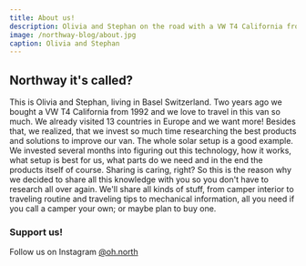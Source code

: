 ```yaml
---
title: About us!
description: Olivia and Stephan on the road with a VW T4 California from 1992. Read some insights about vanlife, camperbuilds and a lot more.
image: /northway-blog/about.jpg
caption: Olivia and Stephan
---
```


## Northway it's called?

This is Olivia and Stephan, living in Basel Switzerland. Two years ago we bought a VW T4 California from 1992 and we love to travel in this van so much. We already visited 13 countries in Europe and we want more!
Besides that, we realized, that we invest so much time researching the best products and solutions to improve our van. The whole solar setup is a good example. We invested several months into figuring out this technology, how it works, what setup is best for us, what parts do we need and in the end the products itself of course. Sharing is caring, right? So this is the reason why we decided to share all this knowledge with you so you don't have to research all over again. We'll share all kinds of stuff, from camper interior to traveling routine and traveling tips to mechanical information, all you need if you call a camper your own; or maybe plan to buy one.

### Support us!

Follow us on Instagram
[@oh.north](https://www.instagram.com/oh.north/)
